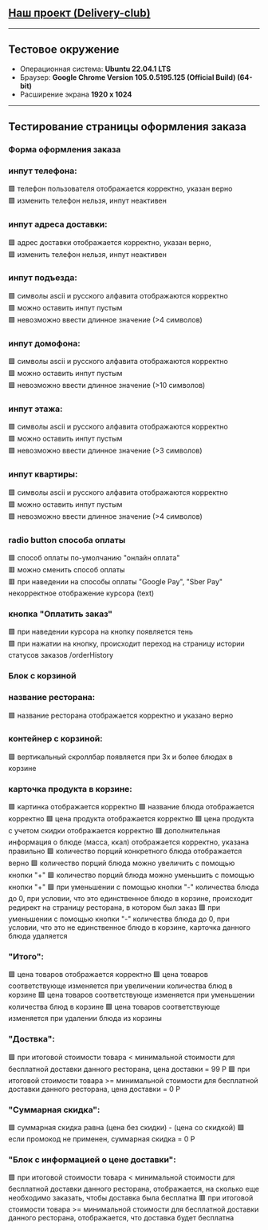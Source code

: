 ## [Наш проект (Delivery-club)](https://tavide.xyz/main)
---
## Тестовое окружение
* Операционная система: **Ubuntu 22.04.1 LTS**
* Браузер: **Google Chrome Version 105.0.5195.125 (Official Build) (64-bit)**
* Расширение экрана **1920 x 1024**
---
## Тестирование страницы оформления заказа
### **Форма оформления заказа**
[](https://github.com/Natali-Skv/technopark_qa_homework-1-/blob/VVT-i/screens/order_form.png)
### инпут телефона:  
   :green_square: телефон пользователя отображается корректно, указан верно  
   :green_square: изменить телефон нельзя, инпут неактивен    
### инпут адреса доставки:  
   :green_square: адрес доставки отображается корректно, указан верно,  
   :green_square: изменить телефон нельзя, инпут неактивен    
### инпут подъезда:
   :green_square: символы ascii и русского алфавита отображаются корректно  
   :green_square: можно оставить инпут пустым  
   :green_square: невозможно ввести длинное значение (>4 символов)  
### инпут домофона:
   :green_square: символы ascii и русского алфавита отображаются корректно  
   :green_square: можно оставить инпут пустым  
   :green_square: невозможно ввести длинное значение (>10 символов)  
### инпут этажа:
   :green_square: символы ascii и русского алфавита отображаются корректно  
   :green_square: можно оставить инпут пустым  
   :green_square: невозможно ввести длинное значение (>3 символов)  
### инпут квартиры:
   :green_square: символы ascii и русского алфавита отображаются корректно  
   :green_square: можно оставить инпут пустым  
   :green_square: невозможно ввести длинное значение (>4 символов)  
### radio button способа оплаты  
   :green_square: способ оплаты по-умолчанию "онлайн оплата"  
   :red_square: можно сменить способ оплаты  
   [](https://github.com/Natali-Skv/technopark_qa_homework-1-/blob/VVT-i/screens/pay_way.png)
   :red_square: при наведении на способы оплаты "Google Pay", "Sber Pay" некорректное отображение курсора (text)  
   [](https://github.com/Natali-Skv/technopark_qa_homework-1-/blob/VVT-i/screens/pay_way1.png)

### кнопка "Оплатить заказ" 
   :green_square: при наведении курсора на кнопку появляется тень  
   :green_square: при нажатии на кнопку, происходит переход на страницу истории  статусов заказов /orderHistory  
       
### **Блок с корзиной**
[](https://github.com/Natali-Skv/technopark_qa_homework-1-/blob/VVT-i/screens/basket.png)
### название ресторана:
   :green_square: название ресторана отображается корректно и указано верно
### контейнер с корзиной:
   :green_square: вертикальный скроллбар появляется при 3х и более блюдах в корзине
### карточка продукта в корзине:
   :green_square: картинка отображается корректно
   :green_square: название блюда отображается корректно
   :green_square: цена продукта отображается корректно
   :green_square: цена продукта с учетом скидки отображается корректно
   :green_square: дополнительная информация о блюде (масса, ккал) отображается корректно, указана правильно
   :green_square: количество порций конкретного блюда отображается верно
   :green_square: количество порций блюда можно увеличить с помощью кнопки "+"
   :green_square: количество порций блюда можно уменьшить с помощью кнопки "+"
   :green_square: при уменьшении с помощью кнопки "-" количества блюда до 0, при условии, что это единственное блюдо в корзине, происходит редирект на страницу ресторана, в котором был заказ
   :green_square: при уменьшении с помощью кнопки "-" количества блюда до 0, при условии, что это не единственное блюдо в корзине, карточка данного блюда удаляется
### "Итого":
   :green_square: цена товаров отображается корректно 
   :green_square: цена товаров соответствующе изменяется при увеличении количества блюд в корзине
   :green_square: цена товаров соответствующе изменяется при уменьшении количества блюд в корзине
   :green_square: цена товаров соответствующе изменяется при удалении блюда из корзины
### "Доствка":
   :green_square: при итоговой стоимости товара < минимальной стоимости для бесплатной доставки данного ресторана, цена доставки = 99 Р
   :green_square: при итоговой стоимости товара >= минимальной стоимости для бесплатной доставки данного ресторана, цена доставки = 0 Р
### "Суммарная скидка":
   :green_square: суммарная скидка равна (цена без скидки) - (цена со скидкой)
   :green_square: если промокод не применен, суммарная скидка = 0 Р
### "Блок с информацией о цене доставки":
   :green_square: при итоговой стоимости товара < минимальной стоимости для бесплатной доставки данного ресторана, отображается, на сколько еще необходимо заказать, чтобы доставка была бесплатна
   :red_square: при итоговой стоимости товара >= минимальной стоимости для бесплатной доставки данного ресторана, отображается, что доставка будет бесплатна
[](https://github.com/Natali-Skv/technopark_qa_homework-1-/blob/VVT-i/screens/basket.png)
       